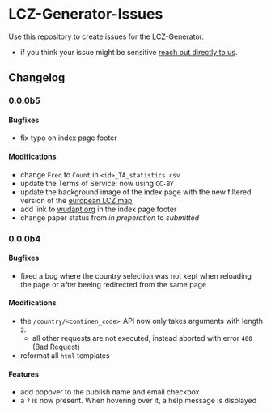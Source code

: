 # LCZ-Generator-Issues

Use this repository to create issues for the [LCZ-Generator](https://lcz-generator.geographie.ruhr-uni-bochum.de/).

- if you think your issue might be sensitive [reach out directly to us](mailto:info@wudapt.org).

## Changelog

### 0.0.0b5

#### Bugfixes

- fix typo on index page footer

#### Modifications

- change `Freq` to `Count` in `<id>_TA_statistics.csv`
- update the Terms of Service: now using `CC-BY`
- update the background image of the index page with the new filtered version of the [european LCZ map](https://figshare.com/s/db6203e0a806816c6f22)
- add link to [wudapt.org](http://wudapt.org) in the index page footer
- change paper status from _in preperation_ to _submitted_

### 0.0.0b4

#### Bugfixes

- fixed a bug where the country selection was not kept when reloading the page or after beeing redirected from the same page

#### Modifications

- the `/country/<continen_code>`-API now only takes arguments with length `2`.
  - all other requests are not executed, instead aborted with error `400` (Bad Request)
- reformat all `html` templates

#### Features

- add popover to the publish name and email checkbox
- a `?` is now present. When hovering over it, a help message is displayed
